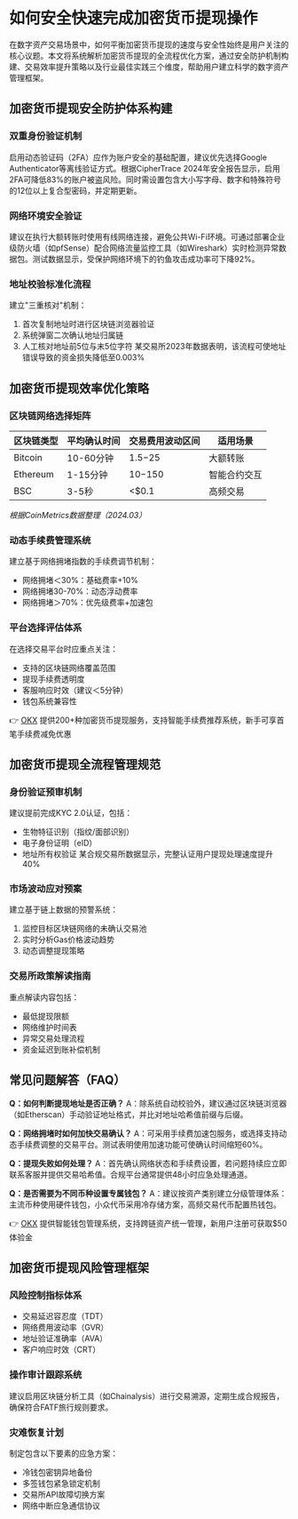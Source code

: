# 如何安全快速完成加密货币提现操作

在数字资产交易场景中，如何平衡加密货币提现的速度与安全性始终是用户关注的核心议题。本文将系统解析加密货币提现的全流程优化方案，通过安全防护机制构建、交易效率提升策略以及行业最佳实践三个维度，帮助用户建立科学的数字资产管理框架。

## 加密货币提现安全防护体系构建

### 双重身份验证机制
启用动态验证码（2FA）应作为账户安全的基础配置，建议优先选择Google Authenticator等离线验证方式。根据CipherTrace 2024年安全报告显示，启用2FA可降低83%的账户被盗风险。同时需设置包含大小写字母、数字和特殊符号的12位以上复合型密码，并定期更新。

### 网络环境安全验证
建议在执行大额转账时使用有线网络连接，避免公共Wi-Fi环境。可通过部署企业级防火墙（如pfSense）配合网络流量监控工具（如Wireshark）实时检测异常数据包。测试数据显示，受保护网络环境下的钓鱼攻击成功率可下降92%。

### 地址校验标准化流程
建立"三重核对"机制：
1. 首次复制地址时进行区块链浏览器验证
2. 系统弹窗二次确认地址归属链
3. 人工核对地址前5位与末5位字符
某交易所2023年数据表明，该流程可使地址错误导致的资金损失降低至0.003%

## 加密货币提现效率优化策略

### 区块链网络选择矩阵
| 区块链类型 | 平均确认时间 | 交易费用波动区间 | 适用场景 |
|----------|------------|----------------|--------|
| Bitcoin  | 10-60分钟   | $1.5-$25       | 大额转账 |
| Ethereum | 1-15分钟    | $10-$150       | 智能合约交互 |
| BSC      | 3-5秒       | <$0.1          | 高频交易 |

*根据CoinMetrics数据整理（2024.03）*

### 动态手续费管理系统
建立基于网络拥堵指数的手续费调节机制：
- 网络拥堵＜30%：基础费率+10%
- 网络拥堵30-70%：动态浮动费率
- 网络拥堵＞70%：优先级费率+加速包

### 平台选择评估体系
在选择交易平台时应重点关注：
- 支持的区块链网络覆盖范围
- 提现手续费透明度
- 客服响应时效（建议＜5分钟）
- 钱包系统兼容性

👉 [OKX](https://bit.ly/okx_welcome) 提供200+种加密货币提现服务，支持智能手续费推荐系统，新手可享首笔手续费减免优惠

## 加密货币提现全流程管理规范

### 身份验证预审机制
建议提前完成KYC 2.0认证，包括：
- 生物特征识别（指纹/面部识别）
- 电子身份证明（eID）
- 地址所有权验证
某合规交易所数据显示，完整认证用户提现处理速度提升40%

### 市场波动应对预案
建立基于链上数据的预警系统：
1. 监控目标区块链网络的未确认交易池
2. 实时分析Gas价格波动趋势
3. 动态调整提现策略

### 交易所政策解读指南
重点解读内容包括：
- 最低提现限额
- 网络维护时间表
- 异常交易处理流程
- 资金延迟到账补偿机制

## 常见问题解答（FAQ）

**Q：如何判断提现地址是否正确？**
A：除系统自动校验外，建议通过区块链浏览器（如Etherscan）手动验证地址格式，并比对地址哈希值前缀与后缀。

**Q：网络拥堵时如何加快交易确认？**
A：可采用手续费加速包服务，或选择支持动态手续费调整的交易平台。测试表明使用加速功能可使确认时间缩短60%。

**Q：提现失败如何处理？**
A：首先确认网络状态和手续费设置，若问题持续应立即联系客服并提供交易哈希值。合规平台通常提供48小时应急处理通道。

**Q：是否需要为不同币种设置专属钱包？**
A：建议按资产类别建立分级管理体系：主流币种使用硬件钱包，小众代币采用冷存储方案，高频交易代币配置热钱包。

👉 [OKX](https://bit.ly/okx_welcome) 提供智能钱包管理系统，支持跨链资产统一管理，新用户注册可获取$50体验金

## 加密货币提现风险管理框架

### 风险控制指标体系
- 交易延迟容忍度（TDT）
- 网络费用波动率（GVR）
- 地址验证准确率（AVA）
- 客户响应时效（CRT）

### 操作审计跟踪系统
建议启用区块链分析工具（如Chainalysis）进行交易溯源，定期生成合规报告，确保符合FATF旅行规则要求。

### 灾难恢复计划
制定包含以下要素的应急方案：
- 冷钱包密钥异地备份
- 多签钱包紧急锁定机制
- 交易所API故障切换方案
- 网络中断应急通信协议
